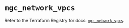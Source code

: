 # `mgc_network_vpcs`

Refer to the Terraform Registry for docs: [`mgc_network_vpcs`](https://registry.terraform.io/providers/magalucloud/mgc/0.39.0/docs/resources/network_vpcs).
